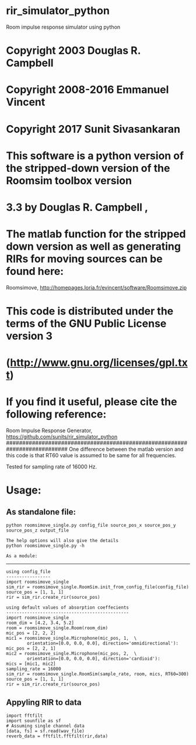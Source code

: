 # rir_simulator_python
Room impulse response simulator using python
# Copyright 2003 Douglas R. Campbell
# Copyright 2008-2016 Emmanuel Vincent
# Copyright 2017 Sunit Sivasankaran
# This software is a python version of the stripped-down version of the Roomsim toolbox version
# 3.3 by Douglas R. Campbell ,
# The matlab function for the stripped down version as well as generating RIRs for moving sources can be found here:
Roomsimove, http://homepages.loria.fr/evincent/software/Roomsimove.zip
# This code is distributed under the terms of the GNU Public License version 3
# (http://www.gnu.org/licenses/gpl.txt)
# 
# If you find it useful, please cite the following reference:
Room Impulse Response Generator, https://github.com/sunits/rir_simulator_python
###########################################################################
One  difference between the matlab version and this code is that 
RT60 value is assumed to be same for all frequencies.

Tested for sampling rate of 16000 Hz. 

Usage:
=========

As standalone file:
------------------
    python roomsimove_single.py config_file source_pos_x source_pos_y source_pos_z output_file

    The help options will also give the details
    python roomsimove_single.py -h
    
    As a module:
------------
    using config_file
    -----------------
    import roomsimove_single
    sim_rir = roomsimove_single.RoomSim.init_from_config_file(config_file)
    source_pos = [1, 1, 1]
    rir = sim_rir.create_rir(source_pos)

    using default values of absorption coeffecients
    -----------------------------------------------
    import roomsimove_single
    room_dim = [4.2, 3.4, 5.2]
    room = roomsimove_single.Room(room_dim)
    mic_pos = [2, 2, 2]
    mic1 = roomsimove_single.Microphone(mic_pos, 1,  \
            orientation=[0.0, 0.0, 0.0], direction='omnidirectional'):
    mic_pos = [2, 2, 1]
    mic2 = roomsimove_single.Microphone(mic_pos, 2,  \
            orientation=[0.0, 0.0, 0.0], direction='cardioid'):
    mics = [mic1, mic2]
    sampling_rate = 16000
    sim_rir = roomsimove_single.RoomSim(sample_rate, room, mics, RT60=300)
    source_pos = [1, 1, 1]
    rir = sim_rir.create_rir(source_pos)

Appyling RIR to data
-------------------
    import fftfilt
    import sounfile as sf
    # Assuming single channel data
    [data, fs] = sf.read(wav_file)
    reverb_data = fftfilt.fftfilt(rir,data)



    
